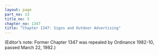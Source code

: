 ```yaml
---
layout: page
part_no: 13
title_no: 5
chapter_no: 1347
title: "Chapter 1347: Signs and Outdoor Advertising"
---
```


(Editor’s note: Former Chapter 1347 was repealed by Ordinance 1982-10, passed March 22, 1982.)
